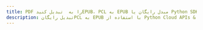 ---title: PDF را به  تبدیل کنیدEPUB، PCL به EPUB مبدل رایگان یا Python SDKdescription: تبدیل رایگانPCL به EPUB با استفاده از Python Cloud APIs & SDK همچنین اسناد PDF را در Cloud ایجاد، ویرایش و رندر کنید.---
